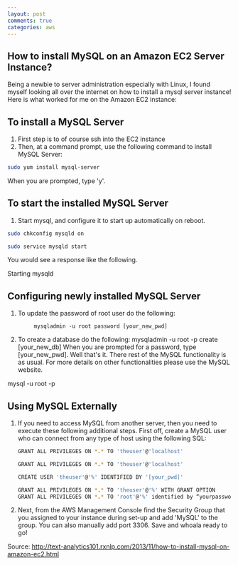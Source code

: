 ```yaml
---
layout: post
comments: true
categories: aws
---
```



## How to install MySQL on an Amazon EC2 Server Instance?
Being a newbie to server administration especially with Linux, I found myself looking all over the internet on how to install a mysql server instance! Here is what worked for me on the Amazon EC2 instance:

## To install a MySQL Server

1. First step is to of course ssh into the EC2 instance
2. Then, at a command prompt, use the following command to install MySQL Server:

```sh
sudo yum install mysql-server
```
 When you are prompted, type 'y'.


## To start the installed MySQL Server
1. Start mysql, and configure it to start up automatically on reboot.

```sh
sudo chkconfig mysqld on

sudo service mysqld start
```
You would see a response like the following.

Starting mysqld


## Configuring newly installed MySQL Server
1. To update the password of root user do the following:

            mysqladmin -u root password [your_new_pwd]

2. To create a database do the following:
            mysqladmin -u root -p create [your_new_db]
When you are prompted for a password, type [your_new_pwd]. Well that's it. There rest of the MySQL functionality is as usual. For more details on other functionalities please use the MySQL website.


mysql -u root -p


## Using MySQL Externally
 1. If you need to access MySQL from another server, then you need to execute these following additional steps.
First off, create a MySQL user who can connect from any type of host using the following SQL:
    ```sh
    GRANT ALL PRIVILEGES ON *.* TO 'theuser'@'localhost'

    GRANT ALL PRIVILEGES ON *.* TO 'theuser'@'localhost'

    CREATE USER 'theuser'@'%' IDENTIFIED BY '[your_pwd]'

    GRANT ALL PRIVILEGES ON *.* TO 'theuser'@'%' WITH GRANT OPTION
    GRANT ALL PRIVILEGES ON *.* TO 'root'@'%' identified by “yourpasswordhere”;
    ```



 2. Next, from the AWS Management Console find the Security Group that you assigned to your instance during set-up and add 'MySQL' to the group. You can also manually add port 3306. Save and whoala ready to go!


Source: http://text-analytics101.rxnlp.com/2013/11/how-to-install-mysql-on-amazon-ec2.html